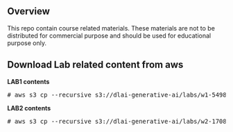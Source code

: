 ## Overview

This repo contain course related materials. These materials are not to be distributed for commercial purpose and should be used for educational purpose only.

## Download Lab related content from aws
<b>LAB1 contents</b>
<pre>
# aws s3 cp --recursive s3://dlai-generative-ai/labs/w1-549876/ ./
</pre>
<b>LAB2 contents</b> 
<pre>
# aws s3 cp --recursive s3://dlai-generative-ai/labs/w2-170864/ ./
</pre>
